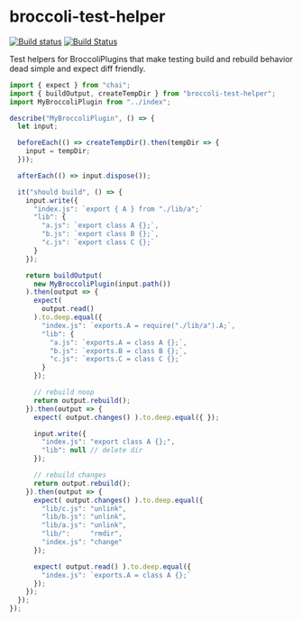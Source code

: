 # broccoli-test-helper
[![Build status](https://ci.appveyor.com/api/projects/status/x0975l07h1gve9ys/branch/master?svg=true)](https://ci.appveyor.com/project/krisselden/broccoli-test-helper/branch/master)
[![Build Status](https://travis-ci.org/krisselden/broccoli-test-helper.svg?branch=master)](https://travis-ci.org/krisselden/broccoli-test-helper)

Test helpers for BroccoliPlugins that make testing build and rebuild behavior dead simple and expect diff friendly.

```js
import { expect } from "chai";
import { buildOutput, createTempDir } from "broccoli-test-helper";
import MyBroccoliPlugin from "../index";

describe("MyBroccoliPlugin", () => {
  let input;

  beforeEach(() => createTempDir().then(tempDir => {
    input = tempDir;
  }));

  afterEach(() => input.dispose());

  it("should build", () => {
    input.write({
      "index.js": `export { A } from "./lib/a";`
      "lib": {
        "a.js": `export class A {};`,
        "b.js": `export class B {};`,
        "c.js": `export class C {};`
      }
    });

    return buildOutput(
      new MyBroccoliPlugin(input.path())
    ).then(output => {
      expect(
        output.read()
      ).to.deep.equal({
        "index.js": `exports.A = require("./lib/a").A;`,
        "lib": {
          "a.js": `exports.A = class A {};`,
          "b.js": `exports.B = class B {};`,
          "c.js": `exports.C = class C {};`
        }
      });

      // rebuild noop
      return output.rebuild();
    }).then(output => {
      expect( output.changes() ).to.deep.equal({ });

      input.write({
        "index.js": "export class A {};",
        "lib": null // delete dir
      });

      // rebuild changes
      return output.rebuild();
    }).then(output => {
      expect( output.changes() ).to.deep.equal({
        "lib/c.js": "unlink",
        "lib/b.js": "unlink",
        "lib/a.js": "unlink",
        "lib/":     "rmdir",
        "index.js": "change"
      });

      expect( output.read() ).to.deep.equal({
        "index.js": `exports.A = class A {};`
      });
    });
  });
});
```

